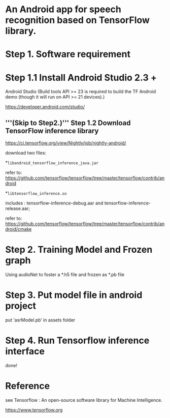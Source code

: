 # An Android app for speech recognition based on TensorFlow library. 

# Step 1. Software requirement

# Step 1.1 Install Android Studio 2.3 + 

Android Studio (Build tools API >= 23 is required to build the TF Android
demo (though it will run on API >= 21 devices).)

https://developer.android.com/studio/

##  '''(Skip to Step2.)''' Step 1.2 Download TensorFlow inference library

https://ci.tensorflow.org/view/Nightly/job/nightly-android/

download two files:

*`libandroid_tensorflow_inference_java.jar`

refer to: https://github.com/tensorflow/tensorflow/tree/master/tensorflow/contrib/android

*`libtensorflow_inference.so` 

includes : tensorflow-inference-debug.aar and tensorflow-inference-release.aar;

refer to: https://github.com/tensorflow/tensorflow/tree/master/tensorflow/contrib/android/cmake

# Step 2. Training Model and Frozen graph

Using audioNet to foster a *.h5 file and frozen as *.pb file

# Step 3. Put model file in android project

put ‘asrModel.pb’ in assets folder

#  Step 4. Run Tensorflow inference interface

done!

# Reference

see Tensorflow : An open-source software library for Machine Intelligence. 

https://www.tensorflow.org
